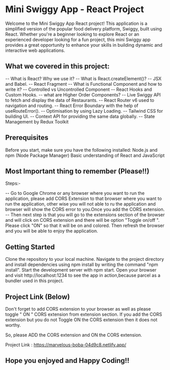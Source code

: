 # Mini Swiggy App - React Project

Welcome to the Mini Swiggy App React project! This application is a simplified version of the popular food delivery platform, Swiggy, built using React. Whether you're a beginner looking to explore React or an experienced developer looking for a fun project, this mini Swiggy app provides a great opportunity to enhance your skills in building dynamic and interactive web applications.

## What we covered in this project:

-- What is React? Why we use it?
-- What is React.createElement()?
-- JSX and Babel.
-- React Fragment
-- What is Functional Component and how to write it?
-- Controlled vs Uncontrolled Component
-- React Hooks and Custom Hooks.
-- what are Higher Order Components?
-- Live Swiggy API to fetch and display the data of Restaurants.
-- React Router v6 used to navigation and routing.
-- React Error Boundary with the help of useRouteError().
-- Optimisation by using Lazy Loading.
-- Tailwind CSS for building UI.
-- Context API for providing the same data globally.
-- State Management by Redux Toolkit

## Prerequisites

Before you start, make sure you have the following installed:
Node.js and npm (Node Package Manager)
Basic understanding of React and JavaScript

## Most Important thing to remember (Please!!)

Steps:-

-- Go to Google Chrome or any browser where you want to run the application, please add CORS Extension to that browser where you want to run the application, other wise you will not able to ru the application and browser will show the CORS error to you.Once you add the CORS extension.
-- Then next step is that you will go to the extensions section of the browser and will click on CORS extension and there will be option "Toggle on/off ". Please click "ON" so that it will be on and colored. Then refresh the browser and you will be able to enjoy the application.

## Getting Started

Clone the repository to your local machine.
Navigate to the project directory and install dependencies using npm install by writing the command "npm install".
Start the development server with npm start.
Open your browser and visit http://localhost:1234 to see the app in action,because parcel as a bundler used in this project.

## Project Link (Below)

Don't forget to add CORS extension to your browser as well as please toggle " ON " CORS extension from extension section. If you add the CORS extension but you do not Toggle ON the CORS extension then it does not worthy.

So, please ADD the CORS extension and ON the CORS extension.

Project Link : https://marvelous-boba-04d9c8.netlify.app/

## Hope you enjoyed and Happy Coding!!
